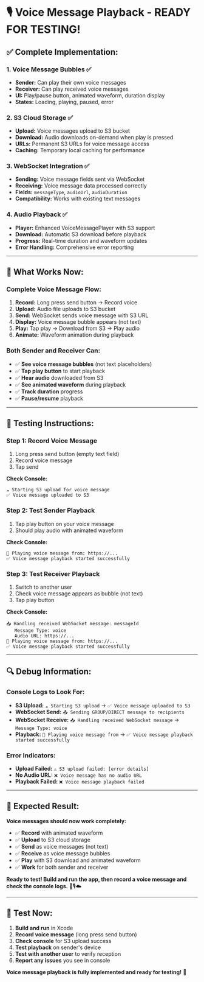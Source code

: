 # 🎙️ Voice Message Playback - READY FOR TESTING!

## ✅ **Complete Implementation:**

### **1. Voice Message Bubbles** ✅
- **Sender:** Can play their own voice messages
- **Receiver:** Can play received voice messages
- **UI:** Play/pause button, animated waveform, duration display
- **States:** Loading, playing, paused, error

### **2. S3 Cloud Storage** ✅
- **Upload:** Voice messages upload to S3 bucket
- **Download:** Audio downloads on-demand when play is pressed
- **URLs:** Permanent S3 URLs for voice message access
- **Caching:** Temporary local caching for performance

### **3. WebSocket Integration** ✅
- **Sending:** Voice message fields sent via WebSocket
- **Receiving:** Voice message data processed correctly
- **Fields:** `messageType`, `audioUrl`, `audioDuration`
- **Compatibility:** Works with existing text messages

### **4. Audio Playback** ✅
- **Player:** Enhanced VoiceMessagePlayer with S3 support
- **Download:** Automatic S3 download before playback
- **Progress:** Real-time duration and waveform updates
- **Error Handling:** Comprehensive error reporting

---

## 🎯 **What Works Now:**

### **Complete Voice Message Flow:**
1. **Record:** Long press send button → Record voice
2. **Upload:** Audio file uploads to S3 bucket
3. **Send:** WebSocket sends voice message with S3 URL
4. **Display:** Voice message bubble appears (not text)
5. **Play:** Tap play → Download from S3 → Play audio
6. **Animate:** Waveform animation during playback

### **Both Sender and Receiver Can:**
- ✅ **See voice message bubbles** (not text placeholders)
- ✅ **Tap play button** to start playback
- ✅ **Hear audio** downloaded from S3
- ✅ **See animated waveform** during playback
- ✅ **Track duration** progress
- ✅ **Pause/resume** playback

---

## 🧪 **Testing Instructions:**

### **Step 1: Record Voice Message**
1. Long press send button (empty text field)
2. Record voice message
3. Tap send

**Check Console:**
```
☁️ Starting S3 upload for voice message
✅ Voice message uploaded to S3
```

### **Step 2: Test Sender Playback**
1. Tap play button on your voice message
2. Should play audio with animated waveform

**Check Console:**
```
🎵 Playing voice message from: https://...
✅ Voice message playback started successfully
```

### **Step 3: Test Receiver Playback**
1. Switch to another user
2. Check voice message appears as bubble (not text)
3. Tap play button

**Check Console:**
```
📥 Handling received WebSocket message: messageId
   Message Type: voice
   Audio URL: https://...
🎵 Playing voice message from: https://...
✅ Voice message playback started successfully
```

---

## 🔍 **Debug Information:**

### **Console Logs to Look For:**
- **S3 Upload:** `☁️ Starting S3 upload` → `✅ Voice message uploaded to S3`
- **WebSocket Send:** `📤 Sending GROUP/DIRECT message to recipients`
- **WebSocket Receive:** `📥 Handling received WebSocket message` → `Message Type: voice`
- **Playback:** `🎵 Playing voice message from` → `✅ Voice message playback started successfully`

### **Error Indicators:**
- **Upload Failed:** `⚠️ S3 upload failed: [error details]`
- **No Audio URL:** `❌ Voice message has no audio URL`
- **Playback Failed:** `❌ Voice message playback failed`

---

## 🎉 **Expected Result:**

**Voice messages should now work completely:**
- ✅ **Record** with animated waveform
- ✅ **Upload** to S3 cloud storage
- ✅ **Send** as voice messages (not text)
- ✅ **Receive** as voice message bubbles
- ✅ **Play** with S3 download and animated waveform
- ✅ **Work** for both sender and receiver

**Ready to test! Build and run the app, then record a voice message and check the console logs.** 🚀🎙️☁️

---

## 📱 **Test Now:**

1. **Build and run** in Xcode
2. **Record voice message** (long press send button)
3. **Check console** for S3 upload success
4. **Test playback** on sender's device
5. **Test with another user** to verify reception
6. **Report any issues** you see in console

**Voice message playback is fully implemented and ready for testing!** 🎊
